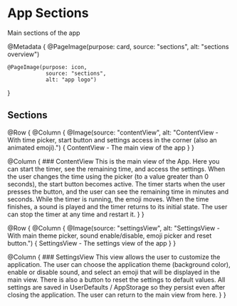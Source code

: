 # App Sections

Main sections of the app

@Metadata {
    @PageImage(purpose: card,
               source: "sections",
               alt: "sections overview")
    
    @PageImage(purpose: icon,
                source: "sections",
                alt: "app logo")
}

## Sections
@Row {
   @Column {
      @Image(source: "contentView", alt: "ContentView - With time picker, start button and settings access in the corner (also an animated emoji).") {
          ContentView - The main view of the app
      }
   }


   @Column {
       ### ContentView
       This is the main view of the App. Here you can start the timer, see the remaining time, and access the settings. When the user changes the time using the picker (to a value greater than 0 seconds), the start button becomes active. The timer starts when the user presses the button, and the user can see the remaining time in minutes and seconds. While the timer is running, the emoji moves. When the time finishes, a sound is played and the timer returns to its initial state. The user can stop the timer at any time and restart it.
    }
}

@Row {
   @Column {
      @Image(source: "settingsView", alt: "SettingsView - With main theme picker, sound enable/disable, emoji picker and reset button.") {
          SettingsView - The settings view of the app
      }
   }


   @Column {
       ### SettingsView
       This view allows the user to customize the application. The user can choose the application theme (background color), enable or disable sound, and select an emoji that will be displayed in the main view. There is also a button to reset the settings to default values. All settings are saved in UserDefaults / AppStorage so they persist even after closing the application. The user can return to the main view from here.
    }
}
           
